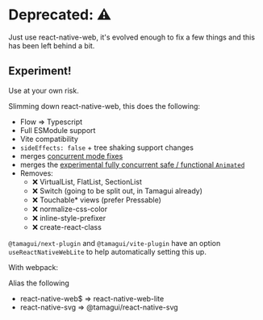 # Deprecated: ⚠️

Just use react-native-web, it's evolved enough to fix a few things and this has been left behind a bit.

## Experiment!

Use at your own risk.

Slimming down react-native-web, this does the following:

- Flow => Typescript
- Full ESModule support
- Vite compatibility
- `sideEffects: false` + tree shaking support changes
- merges [concurrent mode fixes](https://github.com/necolas/react-native-web/pull/2330)
- merges the [experimental fully concurrent safe / functional `Animated`](https://github.com/facebook/react-native/blob/main/Libraries/Animated/createAnimatedComponent_EXPERIMENTAL.js)
- Removes:
  - ❌ VirtualList, FlatList, SectionList
  - ❌ Switch (going to be split out, in Tamagui already)
  - ❌ Touchable* views (prefer Pressable)
  - ❌ normalize-css-color
  - ❌ inline-style-prefixer
  - ❌ create-react-class

`@tamagui/next-plugin` and `@tamagui/vite-plugin` have an option `useReactNativeWebLite` to help automatically setting this up.

With webpack:

Alias the following

- react-native-web$ => react-native-web-lite
- react-native-svg => @tamagui/react-native-svg
